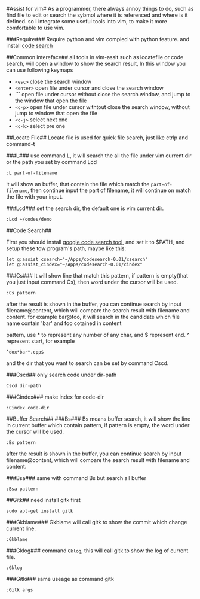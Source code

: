 #Assist for vim#
As a programmer, there always annoy things to do, such as find file to edit or search the sybmol where it is referenced and where is it defined. 
so I integrate some useful tools into vim, to make it more comfortable to use vim.

###Require###
Require python and vim compled with python feature. and install [code search](http://code.google.com/p/codesearch/)


##Common intereface##
all tools in vim-assit  such as locatefile or code search, will open a window to show the search result, In this window you can use following keymaps

* `<esc>`   close the search window
* `<enter>` open file under cursor and close the search window
* `<c-o>``  open file under cursor without close the search window, and jump to the window that open the file
* `<c-p>`   open file under cursor withtout close the search window, without jump to window that open the file
* `<c-j>`   select next one
* `<c-k>`   select pre one

##Locate File##
Locate file is used for quick file search, just like ctrlp and command-t

###L###
use command L, it will search the all the file under vim current dir or the path you set by command Lcd

	:L part-of-filename

it will show an buffer, that contain the file which match the <code>part-of-filename</code>, then continue input the
part of filename, it will continue on match the file with your input.

###Lcd###
set the search dir, the default one is vim current dir.

	:Lcd ~/codes/demo

##Code Search##

First you should install [google code search tool](http://code.google.com/p/codesearch/), and set it to $PATH, and setup these tow program's path, maybe like this:

	let g:assist_csearch="~/Apps/codesearch-0.01/csearch"
	let g:assist_cindex="~/Apps/codesearch-0.01/cindex"

###Cs###
It will show line that match this pattern, if pattern is empty(that you just input command Cs), then word under the cursor will be used.

	:Cs pattern

after the result is shown in the buffer, you can continue search by input filename@content, which will compare the search result with filename and content. for example
bar@foo, it will search in the candidate which file name contain 'bar' and foo cotained in content

pattern, use * to represent any number of any char, and $ represent end. ^ represent start, for example

	^dox*bar*.cpp$

and the dir that you want to search can be set by command Cscd.

###Cscd##
only search code under dir-path

	Cscd dir-path

###Cindex###
make index for code-dir

	:Cindex code-dir


##Buffer Search##
###Bs###
Bs means buffer search, it will show the line in current buffer which contain pattern, if pattern is empty, 
the word under the cursor will be used.

	:Bs pattern

after the result is shown in the buffer, you can continue search by input filename@content, which will compare the search result with filename and content.

###Bsa###
same with command Bs but search all buffer

	:Bsa pattern

##Gitk##
need install gitk first

	sudo apt-get install gitk

###Gkblame###
Gkblame will call gitk to show the commit which change current line.	

	:Gkblame

###Gklog###
command <code>Gklog</code>, this will call gitk to show the log of current file.

	:Gklog

###Gitk###
same useage as command gitk

	:Gitk args
